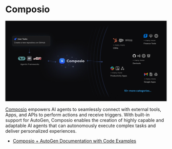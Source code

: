 # Composio

![Composio Example](img/ecosystem-composio.png)

[Composio](https://github.com/SamparkAI/composio) empowers AI agents to seamlessly connect with external tools, Apps, and APIs to perform actions and receive triggers. With built-in support for AutoGen, Composio enables the creation of highly capable and adaptable AI agents that can autonomously execute complex tasks and deliver personalized experiences.


- [Composio + AutoGen Documentation with Code Examples](https://docs.composio.dev/framework/autogen)
